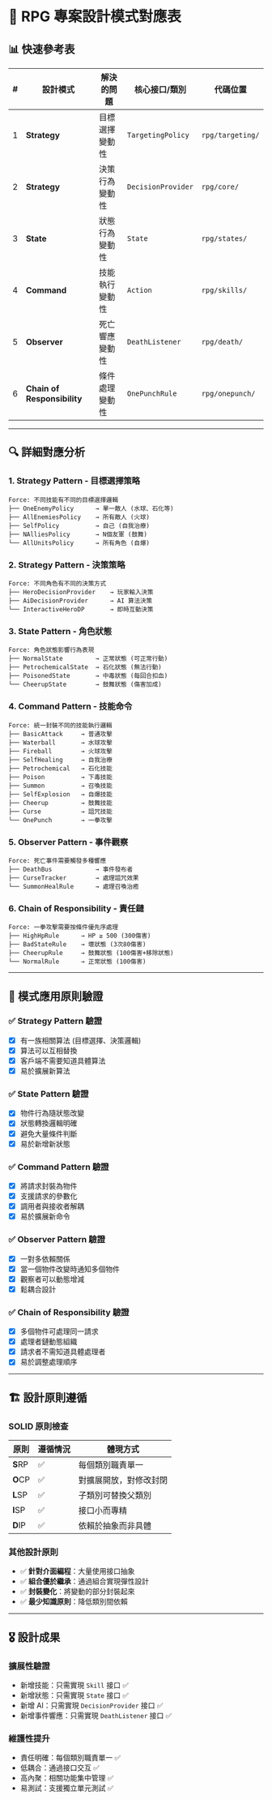 # 🎯 RPG 專案設計模式對應表

## 📊 快速參考表

| #   | 設計模式                    | 解決的問題     | 核心接口/類別      | 代碼位置         |
| --- | --------------------------- | -------------- | ------------------ | ---------------- |
| 1   | **Strategy**                | 目標選擇變動性 | `TargetingPolicy`  | `rpg/targeting/` |
| 2   | **Strategy**                | 決策行為變動性 | `DecisionProvider` | `rpg/core/`      |
| 3   | **State**                   | 狀態行為變動性 | `State`            | `rpg/states/`    |
| 4   | **Command**                 | 技能執行變動性 | `Action`           | `rpg/skills/`    |
| 5   | **Observer**                | 死亡響應變動性 | `DeathListener`    | `rpg/death/`     |
| 6   | **Chain of Responsibility** | 條件處理變動性 | `OnePunchRule`     | `rpg/onepunch/`  |

---

## 🔍 詳細對應分析

### 1. Strategy Pattern - 目標選擇策略

```
Force: 不同技能有不同的目標選擇邏輯
├── OneEnemyPolicy      → 單一敵人 (水球、石化等)
├── AllEnemiesPolicy    → 所有敵人 (火球)
├── SelfPolicy          → 自己 (自我治療)
├── NAlliesPolicy       → N個友軍 (鼓舞)
└── AllUnitsPolicy      → 所有角色 (自爆)
```

### 2. Strategy Pattern - 決策策略

```
Force: 不同角色有不同的決策方式
├── HeroDecisionProvider    → 玩家輸入決策
├── AiDecisionProvider      → AI 算法決策
└── InteractiveHeroDP       → 即時互動決策
```

### 3. State Pattern - 角色狀態

```
Force: 角色狀態影響行為表現
├── NormalState         → 正常狀態 (可正常行動)
├── PetrochemicalState  → 石化狀態 (無法行動)
├── PoisonedState       → 中毒狀態 (每回合扣血)
└── CheerupState        → 鼓舞狀態 (傷害加成)
```

### 4. Command Pattern - 技能命令

```
Force: 統一封裝不同的技能執行邏輯
├── BasicAttack     → 普通攻擊
├── Waterball       → 水球攻擊
├── Fireball        → 火球攻擊
├── SelfHealing     → 自我治療
├── Petrochemical   → 石化技能
├── Poison          → 下毒技能
├── Summon          → 召喚技能
├── SelfExplosion   → 自爆技能
├── Cheerup         → 鼓舞技能
├── Curse           → 詛咒技能
└── OnePunch        → 一拳攻擊
```

### 5. Observer Pattern - 事件觀察

```
Force: 死亡事件需要觸發多種響應
├── DeathBus            → 事件發布者
├── CurseTracker        → 處理詛咒效果
└── SummonHealRule      → 處理召喚治癒
```

### 6. Chain of Responsibility - 責任鏈

```
Force: 一拳攻擊需要按條件優先序處理
├── HighHpRule      → HP ≥ 500 (300傷害)
├── BadStateRule    → 壞狀態 (3次80傷害)
├── CheerupRule     → 鼓舞狀態 (100傷害+移除狀態)
└── NormalRule      → 正常狀態 (100傷害)
```

---

## 🎯 模式應用原則驗證

### ✅ Strategy Pattern 驗證

- [x] 有一族相關算法 (目標選擇、決策邏輯)
- [x] 算法可以互相替換
- [x] 客戶端不需要知道具體算法
- [x] 易於擴展新算法

### ✅ State Pattern 驗證

- [x] 物件行為隨狀態改變
- [x] 狀態轉換邏輯明確
- [x] 避免大量條件判斷
- [x] 易於新增新狀態

### ✅ Command Pattern 驗證

- [x] 將請求封裝為物件
- [x] 支援請求的參數化
- [x] 調用者與接收者解耦
- [x] 易於擴展新命令

### ✅ Observer Pattern 驗證

- [x] 一對多依賴關係
- [x] 當一個物件改變時通知多個物件
- [x] 觀察者可以動態增減
- [x] 鬆耦合設計

### ✅ Chain of Responsibility 驗證

- [x] 多個物件可處理同一請求
- [x] 處理者鏈動態組織
- [x] 請求者不需知道具體處理者
- [x] 易於調整處理順序

---

## 🏗️ 設計原則遵循

### SOLID 原則檢查

| 原則    | 遵循情況 | 體現方式               |
| ------- | -------- | ---------------------- |
| **S**RP | ✅       | 每個類別職責單一       |
| **O**CP | ✅       | 對擴展開放，對修改封閉 |
| **L**SP | ✅       | 子類別可替換父類別     |
| **I**SP | ✅       | 接口小而專精           |
| **D**IP | ✅       | 依賴於抽象而非具體     |

### 其他設計原則

- ✅ **針對介面編程**：大量使用接口抽象
- ✅ **組合優於繼承**：通過組合實現彈性設計
- ✅ **封裝變化**：將變動的部分封裝起來
- ✅ **最少知識原則**：降低類別間依賴

---

## 🎖️ 設計成果

### 擴展性驗證

- 新增技能：只需實現 `Skill` 接口 ✅
- 新增狀態：只需實現 `State` 接口 ✅
- 新增 AI：只需實現 `DecisionProvider` 接口 ✅
- 新增事件響應：只需實現 `DeathListener` 接口 ✅

### 維護性提升

- 責任明確：每個類別職責單一 ✅
- 低耦合：通過接口交互 ✅
- 高內聚：相關功能集中管理 ✅
- 易測試：支援獨立單元測試 ✅
